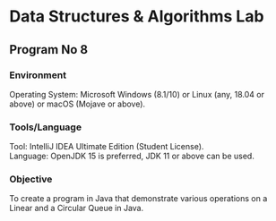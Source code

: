# Data Structures & Algorithms Lab

## Program No 8

### Environment

Operating System: Microsoft Windows (8.1/10) or Linux (any, 18.04 or above) or macOS (Mojave or above).

### Tools/Language

Tool: IntelliJ IDEA Ultimate Edition (Student License).  
Language: OpenJDK 15 is preferred, JDK 11 or above can be used.

### Objective

To create a program in Java that demonstrate various operations on a Linear and a Circular Queue in Java.